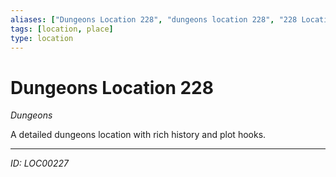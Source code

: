 ```yaml
---
aliases: ["Dungeons Location 228", "dungeons location 228", "228 Location Dungeons"]
tags: [location, place]
type: location
---
```


# Dungeons Location 228

*Dungeons*

A detailed dungeons location with rich history and plot hooks.

---
*ID: LOC00227*